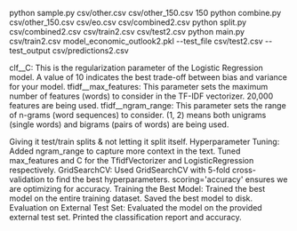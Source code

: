 python sample.py csv/other.csv csv/other_150.csv 150
python combine.py csv/other_150.csv csv/eo.csv csv/combined2.csv
python split.py csv/combined2.csv csv/train2.csv csv/test2.csv
python main.py csv/train2.csv model_economic_outlook2.pkl --test_file csv/test2.csv --test_output csv/predictions2.csv

clf__C: This is the regularization parameter of the Logistic Regression model. A value of 10 indicates the best trade-off between bias and variance for your model.
tfidf__max_features: This parameter sets the maximum number of features (words) to consider in the TF-IDF vectorizer. 20,000 features are being used.
tfidf__ngram_range: This parameter sets the range of n-grams (word sequences) to consider. (1, 2) means both unigrams (single words) and bigrams (pairs of words) are being used.

Giving it test/train splits & not letting it split itself.
Hyperparameter Tuning:
    Added ngram_range to capture more context in the text.
    Tuned max_features and C for the TfidfVectorizer and LogisticRegression respectively.
GridSearchCV:
    Used GridSearchCV with 5-fold cross-validation to find the best hyperparameters.
    scoring='accuracy' ensures we are optimizing for accuracy.
Training the Best Model:
    Trained the best model on the entire training dataset.
    Saved the best model to disk.
Evaluation on External Test Set:
    Evaluated the model on the provided external test set.
    Printed the classification report and accuracy.
